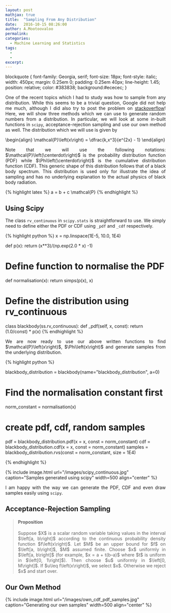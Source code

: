 ```yaml
---
layout: post
mathjax: true
title:  "Sampling From Any Distribution"
date:   2016-10-15 08:26:00
author: A.Mootoovaloo
permalink:
categories:
  - Machine Learning and Statistics
tags:
  - 
  -
excerpt:
---
```


blockquote {
    font-family: Georgia, serif;
    font-size: 18px;
    font-style: italic;
    width: 450px;
    margin: 0.25em 0;
    padding: 0.25em 40px;
    line-height: 1.45;
    position: relative;
    color: #383838;
    background:#ececec;
}


<p align="justify">One of the recent topics which I had to study was how to sample from any distribution. While this seems to be a trivial question, Google did not help me much, although I did also try to post the problem on <a href="http://stackoverflow.com/questions/40263486/drawing-random-samples-from-any-distribution">stackoverflow</a>! Here, we will show three methods which we can use to generate random numbers from a distribution. In particular, we will look at some in-built functions in <code>scipy</code>, acceptance-rejection sampling and use our own method as well. The distribution which we will use is given by </p>

\begin{align}
\mathcal{P}\left(x\right) = \dfrac{k\,x^3}{e^{2x} - 1}
\end{align}

<p align="justify">Note that we will use the following notations: $\mathcal{P}\left(\centerdot\right)$ is the probability distribution function (PDF) while $\Phi\left(\centerdot\right)$ is the cumulative distribution function (CDF). This generic shape of this distribution follows that of a black body spectrum. This distribution is used only for illustrate the idea of sampling and has no underlying explanation to the actual physics of black body radiation.</p>

{% highlight latex %}
a = b + c
\mathcal{P}
{% endhighlight %}



<h2>Using Scipy</h2>

<p align="justify">The class <code>rv_continuous</code> in <code>scipy.stats</code> is straightforward to use. We simply need to define either the PDF or CDF using <code>_pdf</code> and <code>_cdf</code> respectively.</p>

{% highlight python %}
x = np.linspace(1E-5, 10.0, 1E4)

def p(x):
	return (x**3)/(np.exp(2.0 * x) -1)

# Define function to normalise the PDF
def normalisation(x):
	return simps(p(x), x)

# Define the distribution using rv_continuous
class blackbody(ss.rv_continuous): 
    def _pdf(self, x, const):
        return (1.0/const) * p(x)
{% endhighlight %}

<p align="justify">We are now ready to use our above written functions to find $\mathcal{P}\left(x\right)$, $\Phi\left(x\right)$ and generate samples from the underlying distribution.</p>

{% highlight python %}

blackbody_distribution = blackbody(name="blackbody_distribution", a=0)

# Find the normalisation constant first
norm_constant = normalisation(x)

# create pdf, cdf, random samples
pdf = blackbody_distribution.pdf(x = x, const = norm_constant)
cdf = blackbody_distribution.cdf(x = x, const = norm_constant)
samples = blackbody_distribution.rvs(const = norm_constant, size = 1E4)

{% endhighlight %}

{% include image.html url="/images/scipy_continuous.jpg" caption="Samples generated using scipy" width=500 align="center" %}

<p align="justify">I am happy with the way we can generate the PDF, CDF and even draw samples easily using <code>scipy</code>.</p>

<h2>Acceptance-Rejection Sampling</h2>

<blockquote><h4>Proposition</h4>
<p align="justify">Suppose $X$ is a scalar random variable taking values in the interval $\left[a, b\right]$ according to the continuous probability density function $f\left(x\right)$. Let $M$ be an upper bound for $f$ on $\left[a, b\right]$, $M$ assumed finite. Choose $x$ uniformly in $\left[a, b\right]$ (for example, $x = a + t(b–a)$ where $t$ is uniform in $\left[0, 1\right]$). Then choose $u$ uniformly in $\left[0, M\right]$. If $u\leq f\left(x\right)$, we select $x$. Otherwise we reject $x$ and start over.</p>
</blockquote>

<h2>Our Own Method</h2>
{% include image.html url="/images/own_cdf_pdf_samples.jpg" caption="Generating our own samples" width=500 align="center" %}

<!--
<a href="https://en.wikipedia.org/wiki/Gibbs_sampling">Wikipedia</a>
-->